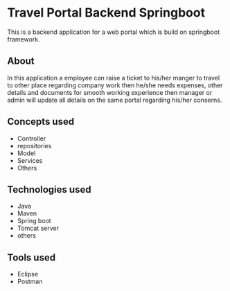 # Travel Portal Backend Springboot

This is a backend application for a web portal which is build on springboot framework.
## About
In this application a employee can raise a ticket to his/her manger to travel to other place 
regarding company work then he/she needs expenses, other details and documents for smooth working 
experience then manager or admin will update all details on the same portal regarding his/her conserns.

## Concepts used 
* Controller
* repositories
* Model
* Services
* Others

## Technologies used 
* Java
* Maven
* Spring boot
* Tomcat server
* others

## Tools used
* Eclipse
* Postman
